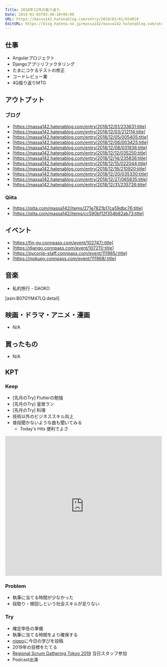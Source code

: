 ```yaml
---
Title: 2018年12月の振り返り
Date: 2019-01-01T03:40:10+09:00
URL: https://massa142.hatenablog.com/entry/2019/01/01/034010
EditURL: https://blog.hatena.ne.jp/massa142/massa142.hatenablog.com/atom/entry/10257846132693821149
---
```


## 仕事
+ Angularプロジェクト
+ Djangoアプリリファクタリング
+ たまにコケるテストの修正
+ コードレビュー業
+ 4Q振り返りMTG

## アウトプット
### ブログ
* [https://massa142.hatenablog.com/entry/2018/12/01/233631:title]
* [https://massa142.hatenablog.com/entry/2018/12/03/212114:title]
* [https://massa142.hatenablog.com/entry/2018/12/05/005405:title]
* [https://massa142.hatenablog.com/entry/2018/12/06/003425:title]
* [https://massa142.hatenablog.com/entry/2018/12/08/031836:title]
* [https://massa142.hatenablog.com/entry/2018/12/12/035250:title]
* [https://massa142.hatenablog.com/entry/2018/12/14/235836:title]
* [https://massa142.hatenablog.com/entry/2018/12/15/022044:title]
* [https://massa142.hatenablog.com/entry/2018/12/16/210920:title]
* [https://massa142.hatenablog.com/entry/2018/12/20/035330:title]
* [https://massa142.hatenablog.com/entry/2018/12/27/065835:title]
* [https://massa142.hatenablog.com/entry/2018/12/31/235726:title]

### Qiita
* [https://qiita.com/massa142/items/271e7821b17ca59dbc76:title]
* [https://qiita.com/massa142/items/cc590bf12f354b82ab73:title]

## イベント
+ [https://fin-py.connpass.com/event/102747/:title]
+ [https://django.connpass.com/event/107211/:title]
+ [https://pyconjp-staff.connpass.com/event/111965/:title]
+ [https://mokupy.connpass.com/event/111968/:title]

## 音楽
+ 私的旅行 - DAOKO

[asin:B07GYM47LQ:detail]

## 映画・ドラマ・アニメ・漫画
* N/A

## 買ったもの
* N/A

## KPT

### Keep
* [先月のTry] Flutterの勉強
* [先月のTry] 皇居ラン
* [先月のTry] 料理 
* 技術以外のビジネススキル向上
* 普段聞かないような曲も聞いてみる
  * Today's Hits 便利でよさ

<iframe allow="autoplay *; encrypted-media *;" frameborder="0" height="450" style="width:100%;max-width:660px;overflow:hidden;background:transparent;" sandbox="allow-forms allow-popups allow-same-origin allow-scripts allow-storage-access-by-user-activation allow-top-navigation-by-user-activation" src="https://embed.music.apple.com/jp/playlist/%E3%83%88%E3%82%A5%E3%83%87%E3%82%A4%E3%82%BA-%E3%83%92%E3%83%83%E3%83%84/pl.f4d106fed2bd41149aaacabb233eb5eb"></iframe>

### Problem
* 執筆に当てる時間が少なかった
* 段取り・根回しという社会スキルが足りない

### Try
* 確定申告の準備
* 執筆に当てる時間をより確保する
* [nippo](https://nippo.wikihub.io/)に今日の学びを投稿
* 2019年の目標をたてる
* [Regional Scrum Gathering Tokyo 2019](https://2019.scrumgatheringtokyo.org/index.html) 当日スタッフ参加
* Podcast出演

